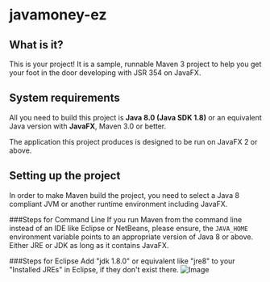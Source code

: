 javamoney-ez
========================

What is it?
-----------

This is your project! It is a sample, runnable Maven 3 project to help you get your foot in the door developing with JSR 354 on JavaFX. 

System requirements
-------------------

All you need to build this project is **Java 8.0 (Java SDK 1.8)** or an equivalent Java version with **JavaFX**, Maven 3.0 or better.

The application this project produces is designed to be run on JavaFX 2 or above.

Setting up the project
-------------------

In order to make Maven build the project, you need to select a Java 8 compliant JVM or another runtime environment including JavaFX. 

###Steps for Command Line
If you run Maven from the command line instead of an IDE like Eclipse or NetBeans, please ensure, the `JAVA_HOME` environment variable points to an appropriate version of Java 8 or above. Either JRE or JDK as long as it contains JavaFX.

###Steps for Eclipse
Add "jdk 1.8.0" or equivalent like "jre8" to your "Installed JREs" in Eclipse, if they don't exist there. 
![Image](../src/site/resources/images/Eclipse_JRE8_0_1.png "Add JRE to Eclipse")
